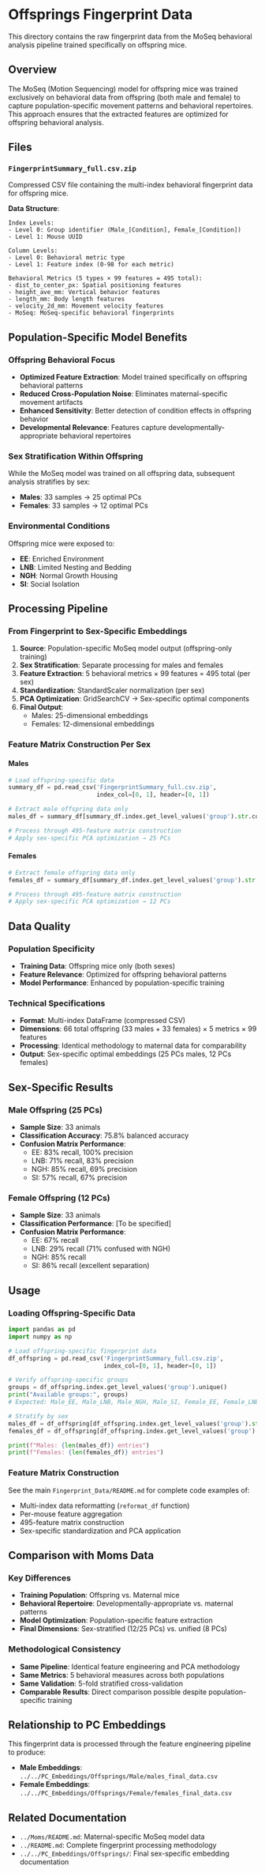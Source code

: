 # Offsprings Fingerprint Data

This directory contains the raw fingerprint data from the MoSeq behavioral analysis pipeline trained specifically on offspring mice.

## Overview

The MoSeq (Motion Sequencing) model for offspring mice was trained exclusively on behavioral data from offspring (both male and female) to capture population-specific movement patterns and behavioral repertoires. This approach ensures that the extracted features are optimized for offspring behavioral analysis.

## Files

### `FingerprintSummary_full.csv.zip`
Compressed CSV file containing the multi-index behavioral fingerprint data for offspring mice.

**Data Structure**:
```
Index Levels:
- Level 0: Group identifier (Male_[Condition], Female_[Condition])
- Level 1: Mouse UUID

Column Levels:  
- Level 0: Behavioral metric type
- Level 1: Feature index (0-98 for each metric)

Behavioral Metrics (5 types × 99 features = 495 total):
- dist_to_center_px: Spatial positioning features
- height_ave_mm: Vertical behavior features  
- length_mm: Body length features
- velocity_2d_mm: Movement velocity features
- MoSeq: MoSeq-specific behavioral fingerprints
```

## Population-Specific Model Benefits

### Offspring Behavioral Focus
- **Optimized Feature Extraction**: Model trained specifically on offspring behavioral patterns
- **Reduced Cross-Population Noise**: Eliminates maternal-specific movement artifacts
- **Enhanced Sensitivity**: Better detection of condition effects in offspring behavior
- **Developmental Relevance**: Features capture developmentally-appropriate behavioral repertoires

### Sex Stratification Within Offspring
While the MoSeq model was trained on all offspring data, subsequent analysis stratifies by sex:
- **Males**: 33 samples → 25 optimal PCs
- **Females**: 33 samples → 12 optimal PCs

### Environmental Conditions
Offspring mice were exposed to:
- **EE**: Enriched Environment
- **LNB**: Limited Nesting and Bedding
- **NGH**: Normal Growth Housing
- **SI**: Social Isolation

## Processing Pipeline

### From Fingerprint to Sex-Specific Embeddings

1. **Source**: Population-specific MoSeq model output (offspring-only training)
2. **Sex Stratification**: Separate processing for males and females
3. **Feature Extraction**: 5 behavioral metrics × 99 features = 495 total (per sex)
4. **Standardization**: StandardScaler normalization (per sex)
5. **PCA Optimization**: GridSearchCV → Sex-specific optimal components
6. **Final Output**: 
   - Males: 25-dimensional embeddings
   - Females: 12-dimensional embeddings

### Feature Matrix Construction Per Sex

#### Males
```python
# Load offspring-specific data
summary_df = pd.read_csv('FingerprintSummary_full.csv.zip', 
                         index_col=[0, 1], header=[0, 1])

# Extract male offspring data only
males_df = summary_df[summary_df.index.get_level_values('group').str.contains('Male')]

# Process through 495-feature matrix construction
# Apply sex-specific PCA optimization → 25 PCs
```

#### Females  
```python
# Extract female offspring data only
females_df = summary_df[summary_df.index.get_level_values('group').str.contains('Female')]

# Process through 495-feature matrix construction  
# Apply sex-specific PCA optimization → 12 PCs
```

## Data Quality

### Population Specificity
- **Training Data**: Offspring mice only (both sexes)
- **Feature Relevance**: Optimized for offspring behavioral patterns
- **Model Performance**: Enhanced by population-specific training

### Technical Specifications
- **Format**: Multi-index DataFrame (compressed CSV)
- **Dimensions**: 66 total offspring (33 males + 33 females) × 5 metrics × 99 features
- **Processing**: Identical methodology to maternal data for comparability
- **Output**: Sex-specific optimal embeddings (25 PCs males, 12 PCs females)

## Sex-Specific Results

### Male Offspring (25 PCs)
- **Sample Size**: 33 animals
- **Classification Accuracy**: 75.8% balanced accuracy
- **Confusion Matrix Performance**:
  - EE: 83% recall, 100% precision
  - LNB: 71% recall, 83% precision  
  - NGH: 85% recall, 69% precision
  - SI: 57% recall, 67% precision

### Female Offspring (12 PCs)
- **Sample Size**: 33 animals
- **Classification Performance**: [To be specified]
- **Confusion Matrix Performance**:
  - EE: 67% recall
  - LNB: 29% recall (71% confused with NGH)
  - NGH: 85% recall  
  - SI: 86% recall (excellent separation)

## Usage

### Loading Offspring-Specific Data
```python
import pandas as pd
import numpy as np

# Load offspring-specific fingerprint data
df_offspring = pd.read_csv('FingerprintSummary_full.csv.zip', 
                           index_col=[0, 1], header=[0, 1])

# Verify offspring-specific groups
groups = df_offspring.index.get_level_values('group').unique()
print("Available groups:", groups)
# Expected: Male_EE, Male_LNB, Male_NGH, Male_SI, Female_EE, Female_LNB, Female_NGH, Female_SI

# Stratify by sex
males_df = df_offspring[df_offspring.index.get_level_values('group').str.contains('Male')]
females_df = df_offspring[df_offspring.index.get_level_values('group').str.contains('Female')]

print(f"Males: {len(males_df)} entries")
print(f"Females: {len(females_df)} entries")
```

### Feature Matrix Construction
See the main `Fingerprint_Data/README.md` for complete code examples of:
- Multi-index data reformatting (`reformat_df` function)
- Per-mouse feature aggregation
- 495-feature matrix construction
- Sex-specific standardization and PCA application

## Comparison with Moms Data

### Key Differences
- **Training Population**: Offspring vs. Maternal mice
- **Behavioral Repertoire**: Developmentally-appropriate vs. maternal patterns
- **Model Optimization**: Population-specific feature extraction
- **Final Dimensions**: Sex-stratified (12/25 PCs) vs. unified (8 PCs)

### Methodological Consistency
- **Same Pipeline**: Identical feature engineering and PCA methodology
- **Same Metrics**: 5 behavioral measures across both populations
- **Same Validation**: 5-fold stratified cross-validation
- **Comparable Results**: Direct comparison possible despite population-specific training

## Relationship to PC Embeddings

This fingerprint data is processed through the feature engineering pipeline to produce:
- **Male Embeddings**: `../../PC_Embeddings/Offsprings/Male/males_final_data.csv`
- **Female Embeddings**: `../../PC_Embeddings/Offsprings/Female/females_final_data.csv`

## Related Documentation

- `../Moms/README.md`: Maternal-specific MoSeq model data
- `../README.md`: Complete fingerprint processing methodology
- `../../PC_Embeddings/Offsprings/`: Final sex-specific embedding documentation
